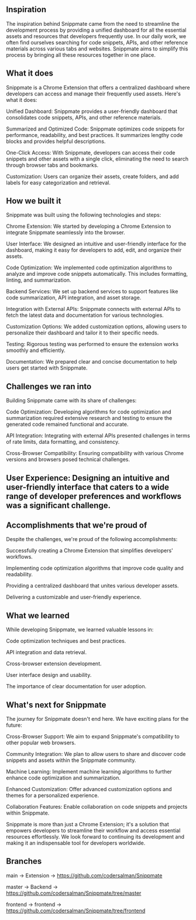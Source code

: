 ## Inspiration
The inspiration behind Snippmate came from the need to streamline the development process by providing a unified dashboard for all the essential assets and resources that developers frequently use. In our daily work, we often find ourselves searching for code snippets, APIs, and other reference materials across various tabs and websites. Snippmate aims to simplify this process by bringing all these resources together in one place.

## What it does
Snippmate is a Chrome Extension that offers a centralized dashboard where developers can access and manage their frequently used assets. Here's what it does:

Unified Dashboard: Snippmate provides a user-friendly dashboard that consolidates code snippets, APIs, and other reference materials.

Summarized and Optimized Code: Snippmate optimizes code snippets for performance, readability, and best practices. It summarizes lengthy code blocks and provides helpful descriptions.

One-Click Access: With Snippmate, developers can access their code snippets and other assets with a single click, eliminating the need to search through browser tabs and bookmarks.

Customization: Users can organize their assets, create folders, and add labels for easy categorization and retrieval.

## How we built it
Snippmate was built using the following technologies and steps:

Chrome Extension: We started by developing a Chrome Extension to integrate Snippmate seamlessly into the browser.

User Interface: We designed an intuitive and user-friendly interface for the dashboard, making it easy for developers to add, edit, and organize their assets.

Code Optimization: We implemented code optimization algorithms to analyze and improve code snippets automatically. This includes formatting, linting, and summarization.

Backend Services: We set up backend services to support features like code summarization, API integration, and asset storage.

Integration with External APIs: Snippmate connects with external APIs to fetch the latest data and documentation for various technologies.

Customization Options: We added customization options, allowing users to personalize their dashboard and tailor it to their specific needs.

Testing: Rigorous testing was performed to ensure the extension works smoothly and efficiently.

Documentation: We prepared clear and concise documentation to help users get started with Snippmate.

## Challenges we ran into
Building Snippmate came with its share of challenges:

Code Optimization: Developing algorithms for code optimization and summarization required extensive research and testing to ensure the generated code remained functional and accurate.

API Integration: Integrating with external APIs presented challenges in terms of rate limits, data formatting, and consistency.

Cross-Browser Compatibility: Ensuring compatibility with various Chrome versions and browsers posed technical challenges.

## User Experience: Designing an intuitive and user-friendly interface that caters to a wide range of developer preferences and workflows was a significant challenge.

## Accomplishments that we're proud of
Despite the challenges, we're proud of the following accomplishments:

Successfully creating a Chrome Extension that simplifies developers' workflows.

Implementing code optimization algorithms that improve code quality and readability.

Providing a centralized dashboard that unites various developer assets.

Delivering a customizable and user-friendly experience.

## What we learned
While developing Snippmate, we learned valuable lessons in:

Code optimization techniques and best practices.

API integration and data retrieval.

Cross-browser extension development.

User interface design and usability.

The importance of clear documentation for user adoption.

## What's next for Snippmate
The journey for Snippmate doesn't end here. We have exciting plans for the future:

Cross-Browser Support: We aim to expand Snippmate's compatibility to other popular web browsers.

Community Integration: We plan to allow users to share and discover code snippets and assets within the Snippmate community.

Machine Learning: Implement machine learning algorithms to further enhance code optimization and summarization.

Enhanced Customization: Offer advanced customization options and themes for a personalized experience.

Collaboration Features: Enable collaboration on code snippets and projects within Snippmate.

Snippmate is more than just a Chrome Extension; it's a solution that empowers developers to streamline their workflow and access essential resources effortlessly. We look forward to continuing its development and making it an indispensable tool for developers worldwide.

## Branches

main -> Extension -> https://github.com/codersalman/Snippmate

master -> Backend -> https://github.com/codersalman/Snippmate/tree/master

frontend -> frontend -> https://github.com/codersalman/Snippmate/tree/frontend
